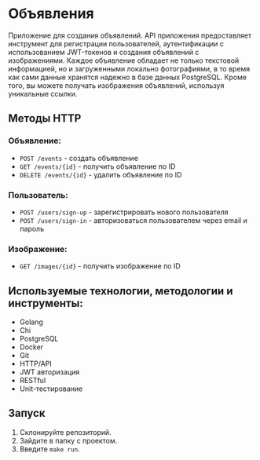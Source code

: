 # Объявления

Приложение для создания объявлений. API приложения предоставляет инструмент для регистрации пользователей, аутентификации с использованием JWT-токенов и создания объявлений с изображениями. Каждое объявление обладает не только текстовой информацией, но и загруженными локально фотографиями, в то время как сами данные хранятся надежно в базе данных PostgreSQL. Кроме того, вы можете получать изображения объявлений, используя уникальные ссылки.

## Методы HTTP

### Объявление:

- `POST /events` - создать объявление
- `GET /events/{id}` - получить объявление по ID
- `DELETE /events/{id}` - удалить объявление по ID

### Пользователь:

- `POST /users/sign-up` - зарегистрировать нового пользователя
- `POST /users/sign-in` - авторизоваться пользователем через email и пароль

### Изображение:

- `GET /images/{id}` - получить изображение по ID

## Используемые технологии, методологии и инструменты:

- Golang
- Chi
- PostgreSQL
- Docker
- Git
- HTTP/API
- JWT авторизация
- RESTful
- Unit-тестирование

## Запуск

1. Склонируйте репозиторий.
2. Зайдите в папку с проектом.
3. Введите `make run`.

